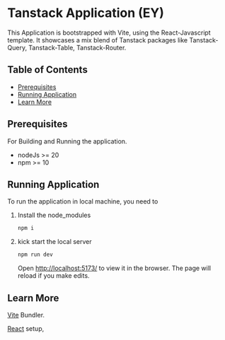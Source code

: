 # Tanstack Application (EY)

This Application is bootstrapped with Vite, using the React-Javascript template. It showcases a mix blend of Tanstack packages like Tanstack-Query, Tanstack-Table, Tanstack-Router.

## Table of Contents

- [Prerequisites](#prerequisite)
- [Running Application](#running-application)
- [Learn More](#learn-more)

## Prerequisites

For Building and Running the application.

- nodeJs >= 20
- npm >= 10

## Running Application

To run the application in local machine, you need to

1. Install the node_modules
   ```bash
   npm i
   ```
1. kick start the local server

   ```bash
   npm run dev
   ```

   Open [http://localhost:5173/](http://localhost:5173/) to view it in the browser.
   The page will reload if you make edits.

## Learn More

[Vite](https://vitejs.dev/) Bundler.

[React](https://react.dev/learn/start-a-new-react-project) setup,
